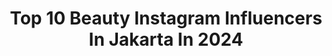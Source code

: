 ---
title: Top 10 Beauty Instagram Influencers In Jakarta In 2024
description: >-
  Find top beauty Instagram influencers in Jakarta in 2024. Most popular hashtags: #ragamkecantikan #ivgbeauty #tampilcantik.
platform: Instagram
hits: 168
text_top: Analyze the most popular Instagram profiles on inBeat.
text_bottom: Our database aggregates 168 Instagram influencers like this in Jakarta, Indonesia for you to pitch.
profiles:
  - username: "lucintaluna"
    fullname: >-
      LUCINTA LUNA
    bio: >-
      💍 @ashgreyz Youtube - 👇LUCINTA LUNA👇
    location: "Indonesia"
    followers: 2504777
    engagement: 140
    commentsToLikes: 0.080715
    id: ck0w0rl4nfoug0i19l1tf04v8
    verified: true
    hashtags: "#semarang, #sehat, #balikpapan, #repost"
  - username: "amaheyyy"
    fullname: >-
      💫 (اماه) Amah
    bio: >-
      • Beauty Content Creator🎥 • A proud mom to be 👶🏻 • Owner of @saheyy.official ✨ • E-mail for Business Inquiries 💌 / DM • Endorsements LINE@ (@ubk1118h)
    location: "Indonesia"
    followers: 22484
    engagement: 193
    commentsToLikes: 0.049253
    id: ck9wi2inv0j8n0j78nm190w5z
    verified: false
    hashtags: "#indobeautyvlogger, #icecreamchallenge, #cchannelfelas, #cchanelbeautyid"
  - username: "anggunmiad"
    fullname: >-
      Mia Anggun
    bio: >-
      (Mom • Lifestyle • Fashion • Beauty • Food) JAKARTA Owner 👗 @anggunmiadd 📧miaanggun1708@gmail.com (081909777792) Momscers, AII
    location: "Indonesia"
    followers: 241369
    engagement: 151
    commentsToLikes: 0.014711
    id: ckaot0uwltvhk0i782i9xj25j
    verified: false
    hashtags: "#pratistaserum, #serumretinol, #pratistaskincare, #pratistaindonesia"
  - username: "sylviecendana"
    fullname: >-
      Sylvie Cendana
    bio: >-
      Based in Jakarta | Beauty & Lifestyle. Mom. 📸@sweet.escape code 10SYLVIE for 10% - 📲collab: +62 812 88148009 (Alicia) LINE: sylviecendanateam
    location: "Indonesia"
    followers: 211848
    engagement: 23
    commentsToLikes: 0.003701
    id: ck135fnge16k80i19e4if6h67
    verified: false
    hashtags: "#breakfastwithcam, #sunagingprotection, #bendingmichover, #lovinmike"
  - username: "glowliciousme"
    fullname: >-
      Lily Kanaya • Blogger
    bio: >-
      Phil 4.6 🌿 #JBBinsider @jakartabeautyblogger 📍Jakarta Beauty & Lifestyle Blogger 📷 Sony A6400 50mm 1.8 ✉️ hi@glowlicious.me
    location: "Indonesia"
    followers: 37571
    engagement: 139
    commentsToLikes: 0.106619
    id: ck8tbgr1tvlpu0j78y9wd6yro
    verified: false
    hashtags: "#abskincare, #tipsmakeupnatural, #365inskincare, #crueltyfreeskincare"
  - username: "rizqiandriani_21"
    fullname: >-
      R I Z Q I
    bio: >-
      Owner of: @rajaf_official 🎓Institut Ilmu Al-Quran Jakarta Beauty open your eyes,Intelligence open your mind,but not good manners open your heart💙 🇮🇩
    location: "Indonesia"
    followers: 6037
    engagement: 1111
    commentsToLikes: 0.061751
    id: ck8sx30wug1ku0j7846ddgs2b
    verified: false
    hashtags: ""
  - username: "calistaangelina"
    fullname: >-
      CALISTA ANGELINA ✿
    bio: >-
      𝐁𝐞𝐚𝐮𝐭𝐲 |𝐅𝐚𝐬𝐡𝐢𝐨𝐧 | 𝐋𝐢𝐟𝐞𝐬𝐭𝐲𝐥𝐞 - 🐻Y 💌 email for business inquiries
    location: "Indonesia"
    followers: 111568
    engagement: 190
    commentsToLikes: 0.015042
    id: ck138zkjjisid0i19uf7i7ggm
    verified: false
    hashtags: "#beauty, #fashion, #jakartaxbeauty2023, #womensfashion"
  - username: "semenit_tilawah"
    fullname: >-
      MOTIVASI BISNIS ISLAMI
    bio: >-
      💗 Kumpulan kisah inspiratif & tilawah terbaik Ambil hikmahnya buang mudharatnya ⬇️ PP MURAH BERKUALITAS ⬇️
    location: "Indonesia"
    followers: 163767
    engagement: 125
    commentsToLikes: 0.009216
    id: ck9wf0pg3mr8c0j78wf6bvkyv
    verified: false
    hashtags: "#nikahmuda, #ustadzkhalidbasalamah, #literasimuslimah, #ustadhananattaki"
  - username: "sabriakono"
    fullname: >-
      Sabria Kono Febrian
    bio: >-
      rock in love with RF,Jamaika & Kalampati 💜💜💜 🏠 Yogyakarta - Jakarta @tove.beauty @borobudurhills @ongfe.id Business Inquiries⬇️
    location: "Indonesia"
    followers: 121788
    engagement: 12
    commentsToLikes: 0.004056
    id: ck0w3aue7sg930i19fzglok11
    verified: false
    hashtags: "#sumpahcintaku, #family, #45minuteswalk, #finaandfarhanwedding"
  - username: "bimopermadi"
    fullname: >-
      Bimo Permadi
    bio: >-
      Fashion Director, Stylist, Asst. Managing Editor @herworldindonesia, Fashion Speaker and Beauty Enthusiast 📍Jakarta, IDN DM for inquiries
    location: "Indonesia"
    followers: 72562
    engagement: 25
    commentsToLikes: 0.024993
    id: ck5ccmi1phmqo0i11m258dcbx
    verified: false
    hashtags: "#bimofideproject, #ss24, #bimogoestoevents, #bimopermadi"
---